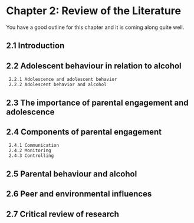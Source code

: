 # Chapter 2: Review of the Literature
You have a good outline for this chapter and it is coming along quite well.

##  2.1 Introduction
##  2.2 Adolescent behaviour in relation to alcohol
	 2.2.1 Adolescence and adolescent behavior
	 2.2.2 Adolescent behavior and alcohol
## 2.3 The importance of parental engagement and adolescence
## 2.4 Components of parental engagement
	 2.4.1 Communication
	 2.4.2 Monitoring
	 2.4.3 Controlling
## 2.5 Parental behaviour and alcohol
## 2.6 Peer and environmental influences
## 2.7 Critical review of research



    
    
    
    
    
    
    
    
    
    
    
    
    
    
    
    